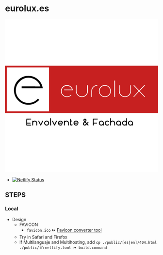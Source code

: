 # eurolux.es

[![eurolux.es](/assets/media/logo.png)](https://eurolux.es/)
- [![Netlify Status](https://api.netlify.com/api/v1/badges/84dc6fe8-efba-4bde-adcb-c22575f45767/deploy-status)](https://app.netlify.com/sites/euroluxsrl/deploys)


## STEPS

### Local

- Design
  - FAVICON
    - `favicon.ico` ⏩ [Favicon converter tool](https://favicon.io/favicon-converter/)
  - Try in Safari and Firefox
  - If Multilanguaje and Multihosting, add `cp ./public/[es|en]/404.html ./public/` in `netlify.toml ⏩ build.command`